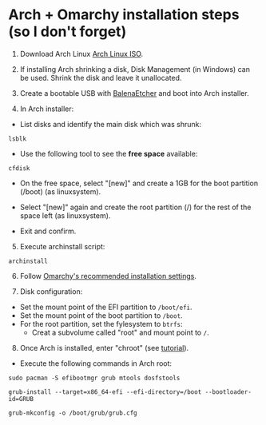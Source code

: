 # Arch + Omarchy installation steps (so I don't forget)

1. Download Arch Linux [Arch Linux ISO](https://mirrors.atlas.net.co/archlinux/iso/2025.08.01/archlinux-2025.08.01-x86_64.iso).

2. If installing Arch shrinking a disk, Disk Management (in Windows) can be used. Shrink the disk and leave it
   unallocated.

3. Create a bootable USB with [BalenaEtcher](https://etcher.balena.io/) and boot into Arch installer.

4. In Arch installer:

- List disks and identify the main disk which was shrunk:

```
lsblk
```

- Use the following tool to see the **free space** available:

```
cfdisk
```

- On the free space, select "[new]" and create a 1GB for the boot partition (/boot) (as linuxsystem).

- Select "[new]" again and create the root partition (/) for the rest of the space left (as linuxsystem).

- Exit and confirm.

5. Execute archinstall script:

```
archinstall
```

6. Follow [Omarchy's recommended installation settings](https://manuals.omamix.org/2/the-omarchy-manual/50/getting-started).

7. Disk configuration:

- Set the mount point of the EFI partition to ```/boot/efi```.
- Set the mount point of the boot partition to ```/boot```.
- For the root partition, set the fylesystem to ```btrfs```:
    - Creat a subvolume called "root" and mount point to ```/```.

8. Once Arch is installed, enter "chroot" (see [tutorial](https://youtu.be/xArcL6WVmwI?t=473)).

- Execute the following commands in Arch root:

```
sudo pacman -S efibootmgr grub mtools dosfstools
```

```
grub-install --target=x86_64-efi --efi-directory=/boot --bootloader-id=GRUB
```

```
grub-mkconfig -o /boot/grub/grub.cfg
```
